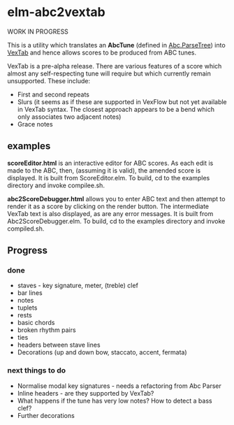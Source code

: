elm-abc2vextab
==============

WORK IN PROGRESS

This is a utility which translates an __AbcTune__ (defined in [Abc.ParseTree](https://github.com/newlandsvalley/elm-abc-parser/blob/master/src/Abc/ParseTree.elm)) into [VexTab](http://www.vexflow.com/vextab/tutorial.html) and hence allows scores to be produced from ABC tunes.

VexTab is a pre-alpha release.  There are various features of a score which almost any self-respecting tune will require but which currently remain unsupported.  These include:

* First and second repeats
* Slurs (it seems as if these are supported in VexFlow but not yet available in VexTab syntax. The closest approach appears to be a bend which only associates two adjacent notes)
* Grace notes

## examples

__scoreEditor.html__ is an interactive editor for ABC scores.  As each edit is made to the ABC, then, (assuming it is valid), the amended score is displayed. It is built from ScoreEditor.elm.  To build, cd to the examples directory and invoke compilee.sh.


__abc2ScoreDebugger.html__  allows you to enter ABC text and then attempt to render it as a score by clicking on the render button.  The intermediate VexTab text is also displayed, as are any error messages. It is built from Abc2ScoreDebugger.elm.  To build, cd to the examples directory and invoke compiled.sh.

## Progress

### done

* staves - key signature, meter, (treble) clef
* bar lines
* notes
* tuplets
* rests
* basic chords
* broken rhythm pairs
* ties
* headers between stave lines
* Decorations (up and down bow, staccato, accent, fermata)

### next things to do

* Normalise modal key signatures - needs a refactoring from Abc Parser
* Inline headers - are they supported by VexTab?
* What happens if the tune has very low notes?  How to detect a bass clef?
* Further decorations

